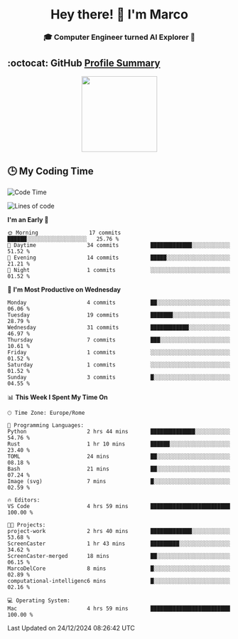 <h1 align="center">Hey there! 👋 I'm Marco</h1> <h3 align="center">🎓 Computer Engineer turned AI Explorer 🌌</h3>

## :octocat: GitHub <a href="https://github.com/vn7n24fzkq/github-profile-summary-cards">Profile Summary</a>

<p align="center">
   <img style="height:170px;display:inline-block" src="http://github-profile-summary-cards.vercel.app/api/cards/profile-details?username=MarcoDelCore&theme=github_dark" />
</p>

## :clock3: My Coding Time 

<!--START_SECTION:waka-->
![Code Time](http://img.shields.io/badge/Code%20Time-5%20hrs%2010%20mins-blue)

![Lines of code](https://img.shields.io/badge/From%20Hello%20World%20I%27ve%20Written-58.9%20thousand%20lines%20of%20code-blue)

**I'm an Early 🐤** 

```text
🌞 Morning                17 commits          ██████░░░░░░░░░░░░░░░░░░░   25.76 % 
🌆 Daytime                34 commits          █████████████░░░░░░░░░░░░   51.52 % 
🌃 Evening                14 commits          █████░░░░░░░░░░░░░░░░░░░░   21.21 % 
🌙 Night                  1 commits           ░░░░░░░░░░░░░░░░░░░░░░░░░   01.52 % 
```
📅 **I'm Most Productive on Wednesday** 

```text
Monday                   4 commits           ██░░░░░░░░░░░░░░░░░░░░░░░   06.06 % 
Tuesday                  19 commits          ███████░░░░░░░░░░░░░░░░░░   28.79 % 
Wednesday                31 commits          ████████████░░░░░░░░░░░░░   46.97 % 
Thursday                 7 commits           ███░░░░░░░░░░░░░░░░░░░░░░   10.61 % 
Friday                   1 commits           ░░░░░░░░░░░░░░░░░░░░░░░░░   01.52 % 
Saturday                 1 commits           ░░░░░░░░░░░░░░░░░░░░░░░░░   01.52 % 
Sunday                   3 commits           █░░░░░░░░░░░░░░░░░░░░░░░░   04.55 % 
```


📊 **This Week I Spent My Time On** 

```text
🕑︎ Time Zone: Europe/Rome

💬 Programming Languages: 
Python                   2 hrs 44 mins       ██████████████░░░░░░░░░░░   54.76 % 
Rust                     1 hr 10 mins        ██████░░░░░░░░░░░░░░░░░░░   23.40 % 
TOML                     24 mins             ██░░░░░░░░░░░░░░░░░░░░░░░   08.18 % 
Bash                     21 mins             ██░░░░░░░░░░░░░░░░░░░░░░░   07.24 % 
Image (svg)              7 mins              █░░░░░░░░░░░░░░░░░░░░░░░░   02.59 % 

🔥 Editors: 
VS Code                  4 hrs 59 mins       █████████████████████████   100.00 % 

🐱‍💻 Projects: 
project-work             2 hrs 40 mins       █████████████░░░░░░░░░░░░   53.68 % 
ScreenCaster             1 hr 43 mins        █████████░░░░░░░░░░░░░░░░   34.62 % 
ScreenCaster-merged      18 mins             ██░░░░░░░░░░░░░░░░░░░░░░░   06.15 % 
MarcoDelCore             8 mins              █░░░░░░░░░░░░░░░░░░░░░░░░   02.89 % 
computational-intelligenc6 mins              █░░░░░░░░░░░░░░░░░░░░░░░░   02.16 % 

💻 Operating System: 
Mac                      4 hrs 59 mins       █████████████████████████   100.00 % 
```


 Last Updated on 24/12/2024 08:26:42 UTC
<!--END_SECTION:waka-->

